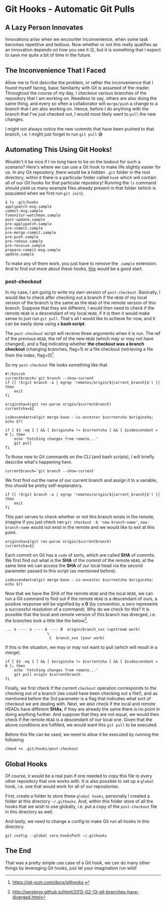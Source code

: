 # Git Hooks - Automatic Git Pulls

## A Lazy Person Innovates

Innovations arise when we encounter inconvenience, when some task becomes repetitive and tedious. Now whether or not this really qualifies as an innovation depends on how you see it 😉, but it is something that I expect to save me quite a bit of time in the future.

## The Inconvenience That I Faced
Allow me to first describe the problem, or rather the inconvenience that I found myself facing, basic familiarity with Git is assumed of the reader. Throughout the course of my day, I checkout various branches of the repository that I am working on. Needless to say, others are also doing the same thing, and every so often a collaborator will `merge/push` a change to a branch that I am also working on. Hence, before I do anything with the branch that I've just checked out, I would most likely want to `pull` the new changes.

I might not always notice the new commits that have been pushed to that branch, i.e. I might just forget to run `git pull` 😅

## Automating This Using Git Hooks!
Wouldn't it be nice if I no long have to be on the lookout for such a scenario? Here's where we can use a Git hook to make life slightly easier for us. In any Git repository, there would be a hidden `.git` folder in the root directory, within it there is a particular folder called `hook` which will contain all of our Git hooks for that particular repository! Running the `ls` command should yield us many example files already present in that folder (which is populated when we first run `git init`).

```
$ ls .git/hooks
applypatch-msg.sample
commit-msg.sample
fsmonitor-watchman.sample
post-update.sample
pre-applypatch.sample
pre-commit.sample
pre-merge-commit.sample
pre-push.sample
pre-rebase.sample
pre-receive.sample
prepare-commit-msg.sample
update.sample
```

To make any of them work, you just have to remove the `.sample` extension. And to find out more about these hooks, [this](https://git-scm.com/docs/githooks) would be a good start.

### post-checkout

In my case, I am going to write my own version of `post-checkout`. Basically, I would like to check after checking out a branch if the `HEAD` of my local version of the branch is the same as the `HEAD` of the remote version of this branch. Suppose that they are different, I would then need to check if the remote `HEAD` is a descendant of my local `HEAD`, if it is then it would make sense to just run `git pull`. That's all I would like to achieve for now, and it can be easily done using a **bash script**.

The `post-checkout` script will receive three arguments when it is run. The ref of the previous `HEAD`, the ref of the new `HEAD` (which may or may not have changed), and a flag indicating whether **the checkout was a branch checkout** (changing branches, flag=1) or a file checkout (retrieving a file from the index, flag=0)[^1]. 

So my `post-checkout` file looks something like that

```
#!/bin/sh
currentbranch=`git branch --show-current`
if [[ !$(git branch -a | egrep 'remotes/origin/${current_branch}$') ]] 
then
    exit
fi

originsha=$(git rev-parse origin/$currentbranch)
currentsha=$2

isdescendant=$(git merge-base --is-ancestor $currentsha $originsha; echo $?)

if [ $3 -eq 1 ] && [ $originsha != $currentsha ] && [ $isdescendant = 0 ]; then
    echo 'Fetching changes from remote...'
    git pull
fi
```

To those new to Git commands on the CLI (and bash scripts), I will briefly describe what's happening here. 

```
currentbranch=`git branch --show-current`
```
We first find out the name of our current branch and assign it to a variable, this should be pretty self-explanatory.

```
if [[ !$(git branch -a | egrep 'remotes/origin/${current_branch}$') ]] 
then
    exit
fi
```
This part serves to check whether or not this branch exists in the remote, imagine if you just check ran `git checkout -b 'new-branch-name'`, `new-branch-name` would not exist in the remote and we would like to exit at this point.

```
originsha=$(git rev-parse origin/$currentbranch)
currentsha=$2
```
Each commit on Git has a `code` of sorts, which are called **SHA** of commits. We first find out what is the **SHA** of the commit of the remote `HEAD`, at the same time we can access the **SHA** of our local head via the second parameter passed to this script (as mentioned before).

```
isdescendant=$(git merge-base --is-ancestor $currentsha $originsha; echo $?)
```

Now that we have the SHA of the remote `HEAD` and the local `HEAD`, we can run a Git command to find out if the remote `HEAD` is a descendant of ours, a positive response will be signified by a **0** (by convention, a zero represents a successful resolution of a command). Why do we check for this? It is possible that the local and remote version of this branch has diverged, i.e. the branches look a little like the below[^2].

```
... o ---- o ---- A ---- B  origin/branch_xxx (upstream work)
                   \
                    C  branch_xxx (your work)
```

If this is the situation, we may or may not want to pull (which will result in a merge).


```
if [ $3 -eq 1 ] && [ $originsha != $currentsha ] && [ $isdescendant = 0 ]; then
    echo 'Fetching changes from remote...'
    git pull origin $currentbranch
fi
```
Finally, we first check if the current `checkout` operation corresponds to the checking out of a branch (we could have been checking out a file!), and as mentioned before the 3rd parameter is a flag that indicates what sort of checkout we are dealing with. Next, we also check if the local and remote HEADs have different **SHAs**, if they are already the same there is no point in doing anything further. And suppose that they are not equal, we would then check if the remote `HEAD` is a descendant of our local one. Given that the above conditions are fulfilled, we would want this `git pull` to be executed.

Before this file can be used, we need to allow it be executed by running the following
```
chmod +x .git/hooks/post-checkout
```

## Global Hooks
Of course, it would be a real pain if one needed to copy this file to every other repository that one works with. It is also possible to set up a `global` hook, i.e. one that would work for all of our repositories.

First, create a folder to store these `global hooks`, personally I created a folder at this directory `~/.githooks`. And, within this folder store of all the hooks that we wish to use globally, i.e. put a copy of the `post-checkout` file in this directory as well.

And lastly, we need to change a config to make Git run all hooks in this directory.
```
git config --global core.hooksPath ~/.githooks
```

## The End
That was a pretty simple use case of a Git hook, we can do many other things by leveraging Git hooks, just let your imagination run wild!


[^1]: https://git-scm.com/docs/githooks.
[^2]: http://serebrov.github.io/html/2012-02-13-git-branches-have-diverged.html
